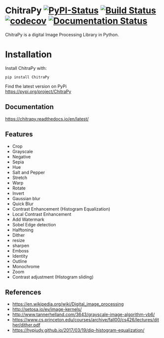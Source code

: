 # ChitraPy [![PyPI-Status](https://img.shields.io/badge/pypi-ChitraPy-blue)](https://pypi.org/project/ChitraPy) [![Build Status](https://travis-ci.com/mgautam98/ChitraPy.svg?branch=master)](https://travis-ci.com/mgautam98/ChitraPy)  [![codecov](https://codecov.io/gh/mgautam98/ChitraPy/branch/master/graph/badge.svg)](https://codecov.io/gh/mgautam98/ChitraPy) [![Documentation Status](https://readthedocs.org/projects/chitrapy/badge/?version=latest)](https://chitrapy.readthedocs.io/en/latest/?badge=latest)

 
ChitraPy is a digital Image Processing Library in Python.

# Installation
Install ChitraPy with:
```
pip install ChitraPy
```
Find the latest version on PyPi  
https://pypi.org/project/ChitraPy

## Documentation
https://chitrapy.readthedocs.io/en/latest/

## Features

* Crop
* Grayscale
* Negative
* Sepia
* Hue
* Salt and Pepper
* Stretch
* Warp
* Rotate
* Invert
* Gaussian blur
* Quick Blur
* Contrast Enhancement (Histogram Equalization)
* Local Contrast Enhancement
* Add Watermark
* Sobel Edge detection
* Halftoning
* Dither
* resize
* sharpen
* Emboss
* Identity
* Outline
* Monochrome
* Zoom
* Contrast adjustment (Histogram sliding)


## References

* https://en.wikipedia.org/wiki/Digital_image_processing
* http://setosa.io/ev/image-kernels/
* http://www.tannerhelland.com/3643/grayscale-image-algorithm-vb6/
* https://www.cs.princeton.edu/courses/archive/fall00/cs426/lectures/dither/dither.pdf
* https://hypjudy.github.io/2017/03/19/dip-histogram-equalization/
